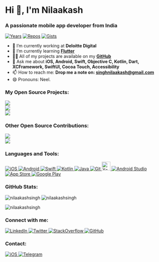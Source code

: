 <!--
**NilaakashSingh/NilaakashSingh** is a ✨ _special_ ✨ repository because its `README.md` (this file) appears on your GitHub profile.

Here are some ideas to get you started:

- 🔭 I’m currently working on ...
- 🌱 I’m currently learning ...
- 👯 I’m looking to collaborate on ...
- 🤔 I’m looking for help with ...
- 💬 Ask me about ...
- 📫 How to reach me: ...
- 😄 Pronouns: ...
- ⚡ Fun fact: ...
-->

# Hi 👋, I'm Nilaakash
### A passionate mobile app developer from India</h3>
[![Years](https://badges.pufler.dev/years/nilaakashsingh)](https://github.com/nilaakashsingh) [![Repos](https://badges.pufler.dev/repos/nilaakashsingh)](https://github.com/nilaakashsingh?tab=repositories) [![Gists](https://badges.pufler.dev/gists/nilaakashsingh)](https://gist.github.com/nilaakashsingh)

<!--<p align="left"> <a href="https://github.com/ryo-ma/github-profile-trophy"><img src="https://github-profile-trophy.vercel.app/?username=nilaakashsingh" alt="nilaakashsingh" /></a> </p>-->

- 🔭 I’m currently working at <b>Deloitte Digital</b></a>
- 🌱 I’m currently learning <a href="https://flutter.dev/docs" target="_blank"><b>Flutter</b></a>
- 👨‍💻 All of my projects are available on my <a href="https://github.com/nilaakashsingh" target="_blank"><b>GitHub</b></a>
- 💬 Ask me about **iOS, Android, Swift, Objective C, Kotlin, Dart, XCFramework, SwiftUI, Cocoa Touch, Accessibility**
- 📫 How to reach me: **Drop me a note on: singhnilaakash@gmail.com**
- 😄 Pronouns: Neel.

<!--[Contact Card](./contact-card.png)-->

### My Open Source Projects:
<a href="https://github.com/NilaakashSingh/Expandable_List" target="_blank"> <img src="https://github-readme-stats.vercel.app/api/pin/?username=nilaakashsingh&repo=Expandable_List&theme=dracula"></a>
<br>
<a href="https://github.com/kalpeshtalkar/Expandable_List" target="_blank"> <img src="https://github-readme-stats.vercel.app/api/pin/?username=nilaakashsingh&repo=Expandable_List&theme=dracula"></a>
<br>
<a href="https://github.com/kalpeshtalkar/kpageindicator" target="_blank"> <img src="https://github-readme-stats.vercel.app/api/pin/?username=kalpeshtalkar&repo=kpageindicator&theme=dracula"></a>

### Other Open Source Contributions:
<a href="https://github.com/thePankaj20/VennPieChart" target="_blank"> <img src="https://github-readme-stats.vercel.app/api/pin/?username=thePankaj20&repo=VennPieChart&theme=dracula"></a>
<br>
<a href="https://github.com/Pakhee/Cross-platform-AES-encryption" target="_blank"> <img src="https://github-readme-stats.vercel.app/api/pin/?username=pakhee&repo=Cross-platform-AES-encryption&theme=dracula"></a>

### Languages and Tools:
<!-- iOS --><a href="https://developer.apple.com" target="_blank"> <img src="https://img.shields.io/badge/iOS-000000?style=for-the-badge&logo=ios&logoColor=white" alt="iOS"/></a><!-- Android --><a href="https://developer.android.com" target="_blank"> <img src="https://img.shields.io/badge/Android-3DDC84?style=for-the-badge&logo=android&logoColor=white" alt="Android"/></a><!-- Swift --><a href="https://swift.org" target="_blank"> <img src="https://img.shields.io/badge/Swift-FA7343?style=for-the-badge&logo=swift&logoColor=white" alt="Swift"/></a><!-- Kotlin --><a href="https://https://kotlinlang.org" target="_blank"> <img src="https://img.shields.io/badge/Kotlin-0095D5?&style=for-the-badge&logo=kotlin&logoColor=white" alt="Kotlin"/></a><!-- Java --><a href="https://java.com" target="_blank"> <img src="https://img.shields.io/badge/Java-ED8B00?style=for-the-badge&logo=java&logoColor=white" alt="Java"/></a><!-- Git --><a href="https://git-scm.com" target="_blank"> <img src="https://img.shields.io/badge/Git-F05032?style=for-the-badge&logo=git&logoColor=white" alt="Git"/></a><!-- Xcode --><a href="https://developer.apple.com/xcode" target="_blank"> <img src="https://img.shields.io/badge/Xcode-gray.svg?colorA=007ACC&colorB=007ACC&style=for-the-badge" alt="Xcode" style="height:28px;"/></a><!-- Android Studio --><a href="https://developer.android.com/studio" target="_blank"> <img src="https://img.shields.io/badge/Android%20Studio-gray.svg?colorA=3DDC84&colorB=3DDC84&style=for-the-badge" alt="Android Studio"/></a><!-- App Store --><a href="https://www.apple.com/app-store" target="_blank"> <img src="https://img.shields.io/badge/App_Store-0D96F6?style=for-the-badge&logo=app-store&logoColor=white" alt="App Store"/></a><!-- Google Play --><a href="https://play.google.com" target="_blank"> <img src="https://img.shields.io/badge/Google_Play-414141?style=for-the-badge&logo=google-play&logoColor=white" alt="Google Play"/></a>

### GitHub Stats:
<img src="https://github-readme-stats.vercel.app/api/top-langs?username=nilaakashsingh&show_icons=true&locale=en&layout=compact&theme=dracula" alt="nilaakashsingh"/>
<img src="https://github-readme-stats.vercel.app/api?username=nilaakashsingh&show_icons=true&locale=en&theme=dracula" alt="nilaakashsingh"/>
<p><img src="https://github-readme-streak-stats.herokuapp.com/?user=nilaakashsingh&theme=dracula" alt="nilaakashsingh"/></p>

### Connect with me:
<!-- LinkedIn --><a href="https://www.linkedin.com/in/nilaakash-singh-79a386b2" target="_blank"> <img src="https://img.shields.io/badge/LinkedIn-0077B5?style=for-the-badge&logo=linkedin&logoColor=white" alt="LinkedIn"/></a><!-- Twitter --><a href="https://twitter.com/NilaakashSingh" target="_blank"> <img src="https://img.shields.io/badge/Twitter-1DA1F2?style=for-the-badge&logo=twitter&logoColor=white" alt="Twitter"/></a><!-- StackOverflow --><a href="https://stackoverflow.com/users/6863742/nilaakash-singh" target="_blank"> <img src="https://img.shields.io/badge/Stack_Overflow-FE7A16?style=for-the-badge&logo=stack-overflow&logoColor=white" alt="StackOverflow"/></a><!-- GitHub --><a href="https://github.com/nilaakashsingh" target="_blank"> <img src="https://img.shields.io/badge/GitHub-100000?style=for-the-badge&logo=github&logoColor=white" alt="GitHub"/></a>

### Contact:
<!-- Mail --><a href="mailto://singhnilaakash@gmail.com" target="_blank"> <img src="https://img.shields.io/badge/Gmail-D14836?style=for-the-badge&logo=gmail&logoColor=white" alt="iOS"/></a><!-- Telegram --><a href="https://t.me/singhNilaakash" target="_blank"> <img src="https://img.shields.io/badge/Telegram-2CA5E0?style=for-the-badge&logo=telegram&logoColor=white" alt="Telegram"/></a>
